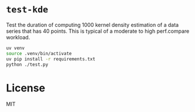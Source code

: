 # `test-kde`

Test the duration of computing 1000 kernel density estimation of a data series
that has 40 points. This is typical of a moderate to high perf.compare
workload.

```bash
uv venv
source .venv/bin/activate
uv pip install -r requirements.txt
python ./test.py
```

# License

MIT
